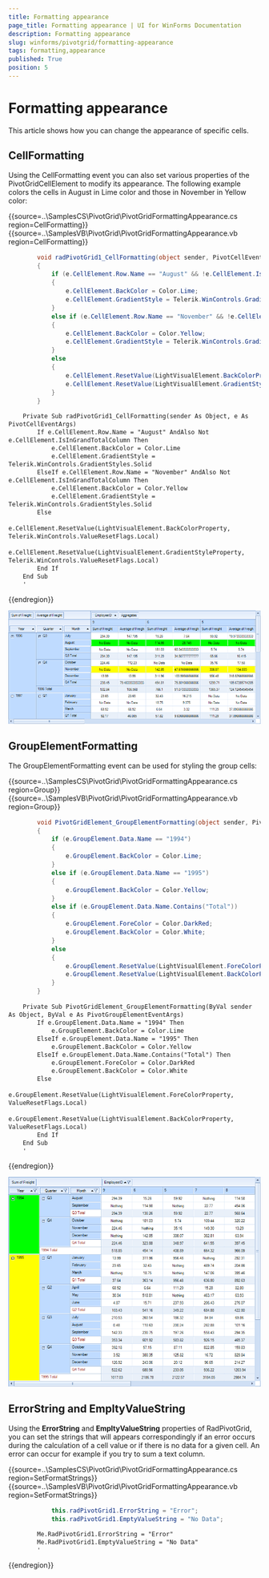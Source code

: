 ```yaml
---
title: Formatting appearance
page_title: Formatting appearance | UI for WinForms Documentation
description: Formatting appearance
slug: winforms/pivotgrid/formatting-appearance
tags: formatting,appearance
published: True
position: 5
---
```


# Formatting appearance

This article shows how you can change the appearance of specific cells.

## CellFormatting

Using the CellFormatting event you can also set various properties of the PivotGridCellElement to modify its appearance. The following example colors the cells in August in Lime color and those in November in Yellow color:

{{source=..\SamplesCS\PivotGrid\PivotGridFormattingAppearance.cs region=CellFormatting}} 
{{source=..\SamplesVB\PivotGrid\PivotGridFormattingAppearance.vb region=CellFormatting}} 

````C#
        void radPivotGrid1_CellFormatting(object sender, PivotCellEventArgs e)
        {
            if (e.CellElement.Row.Name == "August" && !e.CellElement.IsInGrandTotalColumn)
            {
                e.CellElement.BackColor = Color.Lime;
                e.CellElement.GradientStyle = Telerik.WinControls.GradientStyles.Solid;
            }
            else if (e.CellElement.Row.Name == "November" && !e.CellElement.IsInGrandTotalColumn)
            {
                e.CellElement.BackColor = Color.Yellow;
                e.CellElement.GradientStyle = Telerik.WinControls.GradientStyles.Solid;
            }
            else
            {
                e.CellElement.ResetValue(LightVisualElement.BackColorProperty, Telerik.WinControls.ValueResetFlags.Local);
                e.CellElement.ResetValue(LightVisualElement.GradientStyleProperty, Telerik.WinControls.ValueResetFlags.Local);
            }
        }
````
````VB.NET
    Private Sub radPivotGrid1_CellFormatting(sender As Object, e As PivotCellEventArgs)
        If e.CellElement.Row.Name = "August" AndAlso Not e.CellElement.IsInGrandTotalColumn Then
            e.CellElement.BackColor = Color.Lime
            e.CellElement.GradientStyle = Telerik.WinControls.GradientStyles.Solid
        ElseIf e.CellElement.Row.Name = "November" AndAlso Not e.CellElement.IsInGrandTotalColumn Then
            e.CellElement.BackColor = Color.Yellow
            e.CellElement.GradientStyle = Telerik.WinControls.GradientStyles.Solid
        Else
            e.CellElement.ResetValue(LightVisualElement.BackColorProperty, Telerik.WinControls.ValueResetFlags.Local)
            e.CellElement.ResetValue(LightVisualElement.GradientStyleProperty, Telerik.WinControls.ValueResetFlags.Local)
        End If
    End Sub
    '
````

{{endregion}} 

![pivotgrid-formatting-appearance 001](images/pivotgrid-formatting-appearance001.png)

## GroupElementFormatting

The GroupElementFormatting event can be used for styling the group cells:

{{source=..\SamplesCS\PivotGrid\PivotGridFormattingAppearance.cs region=Group}} 
{{source=..\SamplesVB\PivotGrid\PivotGridFormattingAppearance.vb region=Group}} 

````C#
        void PivotGridElement_GroupElementFormatting(object sender, PivotGroupElementEventArgs e)
        {
            if (e.GroupElement.Data.Name == "1994")
            {
                e.GroupElement.BackColor = Color.Lime;
            }
            else if (e.GroupElement.Data.Name == "1995")
            {
                e.GroupElement.BackColor = Color.Yellow;
            }
            else if (e.GroupElement.Data.Name.Contains("Total"))
            {
                e.GroupElement.ForeColor = Color.DarkRed;
                e.GroupElement.BackColor = Color.White;
            }
            else
            {
                e.GroupElement.ResetValue(LightVisualElement.ForeColorProperty, ValueResetFlags.Local);
                e.GroupElement.ResetValue(LightVisualElement.BackColorProperty, ValueResetFlags.Local);
            }
        }
````
````VB.NET
    Private Sub PivotGridElement_GroupElementFormatting(ByVal sender As Object, ByVal e As PivotGroupElementEventArgs)
        If e.GroupElement.Data.Name = "1994" Then
            e.GroupElement.BackColor = Color.Lime
        ElseIf e.GroupElement.Data.Name = "1995" Then
            e.GroupElement.BackColor = Color.Yellow
        ElseIf e.GroupElement.Data.Name.Contains("Total") Then
            e.GroupElement.ForeColor = Color.DarkRed
            e.GroupElement.BackColor = Color.White
        Else
            e.GroupElement.ResetValue(LightVisualElement.ForeColorProperty, ValueResetFlags.Local)
            e.GroupElement.ResetValue(LightVisualElement.BackColorProperty, ValueResetFlags.Local)
        End If
    End Sub
    '
````

{{endregion}}

![pivotgrid-formatting-appearance 002](images/pivotgrid-formatting-appearance002.png)

##  ErrorString and EmpltyValueString

Using the __ErrorString__ and __EmpltyValueString__ properties of RadPivotGrid, you can set the strings that will appears correspondingly if an error occurs during the calculation of a cell value or if there is no data for a given cell. An error can occur for example if you try to sum a text column.

{{source=..\SamplesCS\PivotGrid\PivotGridFormattingAppearance.cs region=SetFormatStrings}} 
{{source=..\SamplesVB\PivotGrid\PivotGridFormattingAppearance.vb region=SetFormatStrings}} 

````C#
            this.radPivotGrid1.ErrorString = "Error";
            this.radPivotGrid1.EmptyValueString = "No Data";
````
````VB.NET
        Me.RadPivotGrid1.ErrorString = "Error"
        Me.RadPivotGrid1.EmptyValueString = "No Data"
        '
````

{{endregion}}